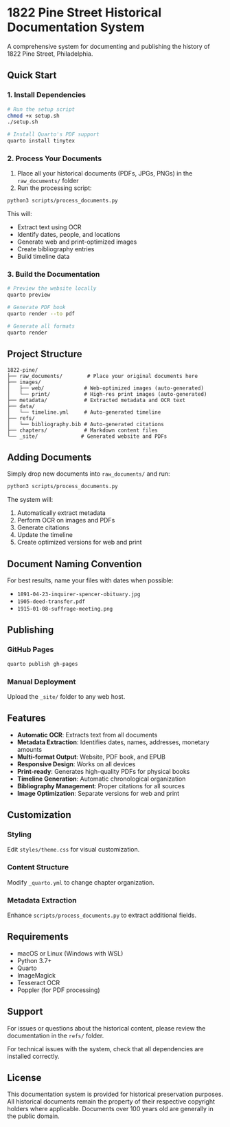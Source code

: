 # 1822 Pine Street Historical Documentation System

A comprehensive system for documenting and publishing the history of 1822 Pine Street, Philadelphia.

## Quick Start

### 1. Install Dependencies

```bash
# Run the setup script
chmod +x setup.sh
./setup.sh

# Install Quarto's PDF support
quarto install tinytex
```

### 2. Process Your Documents

1. Place all your historical documents (PDFs, JPGs, PNGs) in the `raw_documents/` folder
2. Run the processing script:

```bash
python3 scripts/process_documents.py
```

This will:
- Extract text using OCR
- Identify dates, people, and locations
- Generate web and print-optimized images
- Create bibliography entries
- Build timeline data

### 3. Build the Documentation

```bash
# Preview the website locally
quarto preview

# Generate PDF book
quarto render --to pdf

# Generate all formats
quarto render
```

## Project Structure

```
1822-pine/
├── raw_documents/        # Place your original documents here
├── images/
│   ├── web/             # Web-optimized images (auto-generated)
│   └── print/           # High-res print images (auto-generated)
├── metadata/            # Extracted metadata and OCR text
├── data/
│   └── timeline.yml     # Auto-generated timeline
├── refs/
│   └── bibliography.bib # Auto-generated citations
├── chapters/            # Markdown content files
└── _site/              # Generated website and PDFs
```

## Adding Documents

Simply drop new documents into `raw_documents/` and run:

```bash
python3 scripts/process_documents.py
```

The system will:
1. Automatically extract metadata
2. Perform OCR on images and PDFs
3. Generate citations
4. Update the timeline
5. Create optimized versions for web and print

## Document Naming Convention

For best results, name your files with dates when possible:
- `1891-04-23-inquirer-spencer-obituary.jpg`
- `1905-deed-transfer.pdf`
- `1915-01-08-suffrage-meeting.png`

## Publishing

### GitHub Pages
```bash
quarto publish gh-pages
```

### Manual Deployment
Upload the `_site/` folder to any web host.

## Features

- **Automatic OCR**: Extracts text from all documents
- **Metadata Extraction**: Identifies dates, names, addresses, monetary amounts
- **Multi-format Output**: Website, PDF book, and EPUB
- **Responsive Design**: Works on all devices
- **Print-ready**: Generates high-quality PDFs for physical books
- **Timeline Generation**: Automatic chronological organization
- **Bibliography Management**: Proper citations for all sources
- **Image Optimization**: Separate versions for web and print

## Customization

### Styling
Edit `styles/theme.css` for visual customization.

### Content Structure
Modify `_quarto.yml` to change chapter organization.

### Metadata Extraction
Enhance `scripts/process_documents.py` to extract additional fields.

## Requirements

- macOS or Linux (Windows with WSL)
- Python 3.7+
- Quarto
- ImageMagick
- Tesseract OCR
- Poppler (for PDF processing)

## Support

For issues or questions about the historical content, please review the documentation in the `refs/` folder.

For technical issues with the system, check that all dependencies are installed correctly.

## License

This documentation system is provided for historical preservation purposes. All historical documents remain the property of their respective copyright holders where applicable. Documents over 100 years old are generally in the public domain.